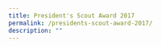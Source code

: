 ```yaml
---
title: President's Scout Award 2017
permalink: /presidents-scout-award-2017/
description: ""
---
```


